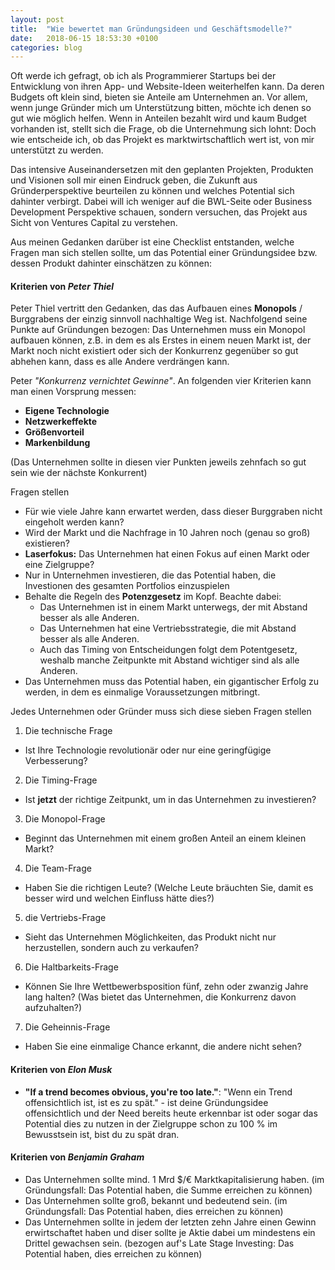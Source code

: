```yaml
---
layout: post
title:  "Wie bewertet man Gründungsideen und Geschäftsmodelle?"
date:   2018-06-15 18:53:30 +0100
categories: blog
---
```


Oft werde ich gefragt, ob ich als Programmierer Startups bei der Entwicklung von ihren App- und Website-Ideen weiterhelfen kann. Da deren Budgets oft klein sind, bieten sie Anteile am Unternehmen an. Vor allem, wenn junge Gründer mich um Unterstützung bitten, möchte ich denen so gut wie möglich helfen. Wenn in Anteilen bezahlt wird und kaum Budget vorhanden ist, stellt sich die Frage, ob die Unternehmung sich lohnt: Doch wie entscheide ich, ob das Projekt es marktwirtschaftlich wert ist, von mir unterstützt zu werden.

Das intensive Auseinandersetzen mit den geplanten Projekten, Produkten und Visionen soll mir einen Eindruck geben, die Zukunft aus Gründerperspektive beurteilen zu können und welches Potential sich dahinter verbirgt. Dabei will ich weniger auf die BWL-Seite oder Business Development Perspektive schauen, sondern versuchen, das Projekt aus Sicht von Ventures Capital zu verstehen.

Aus meinen Gedanken darüber ist eine Checklist entstanden, welche Fragen man sich stellen sollte, um das Potential einer Gründungsidee bzw. dessen Produkt dahinter einschätzen zu können:

#### Kriterien von *Peter Thiel*

Peter Thiel vertritt den Gedanken, das das Aufbauen eines **Monopols** / Burggrabens der einzig sinnvoll nachhaltige Weg ist. Nachfolgend seine Punkte auf Gründungen bezogen: Das Unternehmen muss ein Monopol aufbauen können, z.B. in dem es als Erstes in einem neuen Markt ist, der Markt noch nicht existiert oder sich der Konkurrenz gegenüber so gut abhehen kann, dass es alle Andere verdrängen kann.

Peter  *"Konkurrenz vernichtet Gewinne"*. An folgenden vier Kriterien kann man einen Vorsprung messen:
  * **Eigene Technologie**
  * **Netzwerkeffekte**
  * **Größenvorteil**
  * **Markenbildung**

(Das Unternehmen sollte in diesen vier Punkten jeweils zehnfach so gut sein wie der nächste Konkurrent)

Fragen stellen

* Für wie viele Jahre kann erwartet werden, dass dieser Burggraben nicht eingeholt werden kann?
* Wird der Markt und die Nachfrage in 10 Jahren noch (genau so groß) existieren?
* **Laserfokus:** Das Unternehmen hat einen Fokus auf einen Markt oder eine Zielgruppe?
* Nur in Unternehmen investieren, die das Potential haben, die Investionen des gesamten Portfolios einzuspielen
* Behalte die Regeln des **Potenzgesetz** im Kopf. Beachte dabei:
  * Das Unternehmen ist in einem Markt unterwegs, der mit Abstand besser als alle Anderen.
  * Das Unternehmen hat eine Vertriebsstrategie, die mit Abstand besser als alle Anderen.
  * Auch das Timing von Entscheidungen folgt dem Potentgesetz, weshalb manche Zeitpunkte mit Abstand wichtiger sind als alle Anderen.
* Das Unternehmen muss das Potential haben, ein gigantischer Erfolg zu werden, in dem es einmalige Voraussetzungen mitbringt.

Jedes Unternehmen oder Gründer muss sich diese sieben Fragen stellen

1. Die technische Frage
  * Ist Ihre Technologie revolutionär oder nur eine geringfügige Verbesserung?
2. Die Timing-Frage
  * Ist **jetzt** der richtige Zeitpunkt, um in das Unternehmen zu investieren?
3. Die Monopol-Frage
  * Beginnt das Unternehmen mit einem großen Anteil an einem kleinen Markt?
4. Die Team-Frage
  * Haben Sie die richtigen Leute? (Welche Leute bräuchten Sie, damit es besser wird und welchen Einfluss hätte dies?)
5. die Vertriebs-Frage
  * Sieht das Unternehmen Möglichkeiten, das Produkt nicht nur herzustellen, sondern auch zu verkaufen?
6. Die Haltbarkeits-Frage
  * Können Sie Ihre Wettbewerbsposition fünf, zehn oder zwanzig Jahre lang halten? (Was bietet das Unternehmen, die Konkurrenz davon aufzuhalten?)
7. Die Geheinnis-Frage
  * Haben Sie eine einmalige Chance erkannt, die andere nicht sehen?

#### Kriterien von *Elon Musk*
* **"If a trend becomes obvious, you're too late."**: "Wenn ein Trend offensichtlich ist, ist es zu spät." - ist deine Gründungsidee offensichtlich und der Need bereits heute erkennbar ist oder sogar das Potential dies zu nutzen in der Zielgruppe schon zu 100 % im Bewusstsein ist, bist du zu spät dran.

#### Kriterien von *Benjamin Graham*
* Das Unternehmen sollte mind. 1 Mrd $/€ Marktkapitalisierung haben. (im Gründungsfall: Das Potential haben, die Summe erreichen zu können)
* Das Unternehmen sollte groß, bekannt und bedeutend sein. (im Gründungsfall: Das Potential haben, dies erreichen zu können)
* Das Unternehmen sollte in jedem der letzten zehn Jahre einen Gewinn erwirtschaftet haben und diser sollte je Aktie dabei um mindestens ein Drittel gewachsen sein. (bezogen auf's Late Stage Investing: Das Potential haben, dies erreichen zu können)
